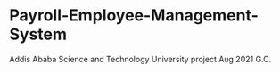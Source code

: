 # Payroll-Employee-Management-System
Addis Ababa Science and Technology University project Aug 2021 G.C.
